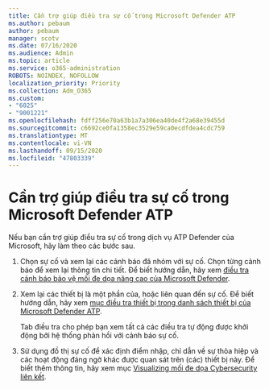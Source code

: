 ```yaml
---
title: Cần trợ giúp điều tra sự cố trong Microsoft Defender ATP
ms.author: pebaum
author: pebaum
manager: scotv
ms.date: 07/16/2020
ms.audience: Admin
ms.topic: article
ms.service: o365-administration
ROBOTS: NOINDEX, NOFOLLOW
localization_priority: Priority
ms.collection: Adm_O365
ms.custom:
- "6025"
- "9001221"
ms.openlocfilehash: fdff256e70a63b1a7a306ea40de4f2a68e39455d
ms.sourcegitcommit: c6692ce0fa1358ec3529e59ca0ecdfdea4cdc759
ms.translationtype: MT
ms.contentlocale: vi-VN
ms.lasthandoff: 09/15/2020
ms.locfileid: "47803339"
---
```

# <a name="need-help-investigating-incidents-in-microsoft-defender-atp"></a>Cần trợ giúp điều tra sự cố trong Microsoft Defender ATP

Nếu bạn cần trợ giúp điều tra sự cố trong dịch vụ ATP Defender của Microsoft, hãy làm theo các bước sau.

1. Chọn sự cố và xem lại các cảnh báo đã nhóm với sự cố. Chọn từng cảnh báo để xem lại thông tin chi tiết. Để biết hướng dẫn, hãy xem [điều tra cảnh báo bảo vệ mối đe dọa nâng cao của Microsoft Defender](https://docs.microsoft.com/windows/security/threat-protection/microsoft-defender-atp/investigate-alerts).
2. Xem lại các thiết bị là một phần của, hoặc liên quan đến sự cố. Để biết hướng dẫn, hãy xem [mục điều tra thiết bị trong danh sách thiết bị của Microsoft Defender ATP](https://docs.microsoft.com/windows/security/threat-protection/microsoft-defender-atp/investigate-machines).<br/>
 
    Tab điều tra cho phép bạn xem tất cả các điều tra tự động được khởi động bởi hệ thống phản hồi với cảnh báo sự cố.
3. Sử dụng đồ thị sự cố để xác định điểm nhập, chỉ dẫn về sự thỏa hiệp và các hoạt động đáng ngờ khác được quan sát trên (các) thiết bị này. Để biết thêm thông tin, hãy xem mục [Visualizing mối đe dọa Cybersecurity liên kết](https://docs.microsoft.com/windows/security/threat-protection/microsoft-defender-atp/investigate-incidents#visualizing-associated-cybersecurity-threats).  